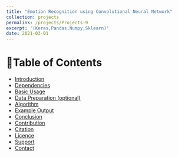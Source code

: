 ```yaml
---
title: "Emotion Recognition using Convolutional Neural Network"
collection: projects
permalink: /projects/Projects-9
excerpt: '(Keras,Pandas,Numpy,Sklearn)'
date: 2021-03-01
---
```


<div class="nav">

  # 🚩Table of Contents

  * [Introduction](#introduction)
  * [Dependencies](#dependencies)
  * [Basic Usage](#basic-usage)
  * [Data Preparation (optional)](#data-preparation-optional)
  * [Algorithm](#algorithm)
  * [Example Output](#example-output)
  * [Conclusion](#conclusion) 
  * [Contribution](#contribution)
  * [Citation](#citation)
  * [Licence](#licence)
  * [Support](#support)
  * [Contact](#contact)

</div>


